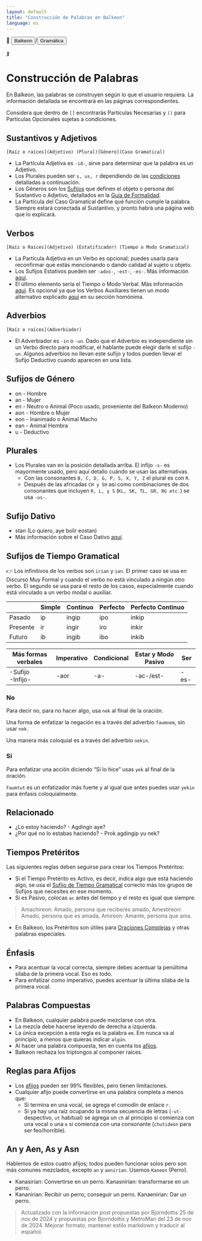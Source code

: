 ```yaml
---
layout: default
title: "Construcción de Palabras en Balkeon"
language: es
---
```


📂 <button class="button-16" role="button" onclick="location.href='../../index'">Balkeon</button>/<button class="button-16" role="button" onclick="location.href='../index'">Gramática</button>

<a name="top"></a>
<a class="top-link hide" href="#top">⏫️</a>

# Construcción de Palabras

En Balkeon, las palabras se construyen según lo que el usuario requiera. La información detallada se encontrará en las páginas correspondientes.

Considera que dentro de `[]` encontrarás Partículas Necesarias y `()` para Partículas Opcionales sujetas a condiciones.

## Sustantivos y Adjetivos

`[Raíz o raíces](Adjetivo) (Plural)[Género](Caso Gramatical)`

- La Partícula Adjetiva es `-id-`, sirve para determinar que la palabra es un Adjetivo.
- Los Plurales pueden ser `s, us, r` dependiendo de las [condiciones](#plurales) detalladas a continuación.
- Los Géneros son los [Sufijos](#sufijos-de-género) que definen el objeto o persona del Sustantivo o Adjetivo, detallados en la [Guía de Formalidad](../formalityguide).
- La Partícula del Caso Gramatical define qué función cumple la palabra. Siempre estará conectada al Sustantivo, y pronto habrá una página web que lo explicará.

## Verbos

`[Raíz o Raíces](Adjetivo) (Estatificador) (Tiempo o Modo Gramatical)`

- La Partícula Adjetiva en un Verbo es opcional; puedes usarla para reconfirmar que estás mencionando o dando calidad al sujeto u objeto.
- Los Sufijos Estativos pueden ser `-ados-`, `-est-`, `-es-`. Más información [aquí](#sufijos-de-tiempo-gramatical).
- El último elemento sería el Tiempo o Modo Verbal. Más información [aquí](#sufijos-de-tiempo-gramatical). Es opcional ya que los Verbos Auxiliares tienen un modo alternativo explicado [aquí](../sentences/#auxiliary-verbs) en su sección homónima.

## Adverbios

`[Raíz o raíces](Adverbiador)`

- El Adverbiador es `-in` o `-un`. Dado que el Adverbio es independiente sin un Verbo directo para modificar, el hablante puede elegir darle el sufijo `-un`. Algunos adverbios no llevan este sufijo y todos pueden llevar el Sufijo Deductivo cuando aparecen en una lista.

## Sufijos de Género

- on - Hombre
- an - Mujer
- en - Neutro o Animal (Poco usado, proveniente del Balkeon Moderno)
- aon - Hombre o Mujer
- eon - Inanimado o Animal Macho
- ean - Animal Hembra
- u - Deductivo

## Plurales

- Los Plurales van en la posición detallada arriba. El infijo `-s-` es mayormente usado, pero aquí detallo cuándo se usan las alternativas.
  - Con las consonantes `B, C, D, G, P, S, X, Y, Z` el plural es con `R`.
  - Después de las africadas `CH y SH` así como combinaciones de dos consonantes que incluyen `R, L, y S` (`KL, SK, TL, GR, RG etc.`) se usa `-us-`.

## Sufijo Dativo

- stan (Lo quiero, aye bolir eostan)
- Más información sobre el Caso Dativo [aquí](../cases).

## Sufijos de Tiempo Gramatical

👉 Los infinitivos de los verbos son `irian` y `ian`. El primer caso se usa en Discurso Muy Formal y cuando el verbo no está vinculado a ningún otro verbo. El segundo se usa para el resto de los casos, especialmente cuando está vinculado a un verbo modal o auxiliar.

<div class="table-wrapper" markdown="block">

| | Simple | Continuo | Perfecto | Perfecto Continuo |
| -------- | ------ | -------- | ------- | ----------------- |
| Pasado | ip | ingip | ipo | inkip |
| Presente | ir | ingir | iro | inkir |
| Futuro | ib | ingib | ibo | inkib |

| Más formas verbales | Imperativo | Condicional | Estar y Modo Pasivo | Ser |
| --------------------- | --------- | ----------- | ------------------- | ----- |
| -Sufijo<br /> -Infijo- | -aor | -a- | -ac-/est- | -es- |

</div>

### No

Para decir no, para no hacer algo, usa `nek` al final de la oración.

Una forma de enfatizar la negación es a través del adverbio `faumnem`, sin usar `nek`.

Una manera más coloquial es a través del adverbio `nekin`.

### Sí

Para enfatizar una acción diciendo “Sí lo hice” usas `yek` al final de la oración.

`Faumtut` es un enfatizador más fuerte y al igual que antes puedes usar `yekin` para énfasis coloquialmente.

## Relacionado

- ¿Lo estoy haciendo? - Agdingir aye?
- ¿Por qué no lo estabas haciendo? - Prok agdingip yu nek?

## Tiempos Pretéritos

Las siguientes reglas deben seguirse para crear los Tiempos Pretéritos:

- Si el Tiempo Pretérito es Activo, es decir, indica algo que está haciendo algo, se usa el [Sufijo de Tiempo Gramatical](#sufijos-de-tiempo-gramatical) correcto más los grupos de Sufijos que necesites en ese momento.
- Si es Pasivo, colocas `ac` antes del tiempo y el resto es igual que siempre.

> Amachireon: Amado, persona que recibe/es amado, Amestireon: Amado, persona que es amada, Amireon: Amante, persona que ama. 

- En Balkeon, los Pretéritos son útiles para [Oraciones Complejas](../complexsentences) y otras palabras especiales.

## Énfasis

- Para acentuar la vocal correcta, siempre debes acentuar la penúltima sílaba de la primera vocal. Eso es todo.
- Para enfatizar como imperativo, puedes acentuar la última sílaba de la primera vocal.

## Palabras Compuestas

- En Balkeon, cualquier palabra puede mezclarse con otra.
- La mezcla debe hacerse leyendo de derecha a izquierda.
- La única excepción a esta regla es la palabra `em`. Em nunca va al principio, a menos que quieras indicar `algún`.
- Al hacer una palabra compuesta, ten en cuenta los [afijos](.././affixes).
- Balkeon rechaza los triptongos al componer raíces.

## Reglas para Afijos

- Los [afijos](.././affixes) pueden ser 99% flexibles, pero tienen limitaciones.
- Cualquier afijo puede convertirse en una palabra completa a menos que:
  - Si termina en una vocal, se agrega el comodín de enlace `r`.
  - Si ya hay una raíz ocupando la misma secuencia de letras (`-ut-` despectivo, `ut` habitual) se agrega un `ch` al principio si comienza con una vocal o una `e` si comienza con una consonante (`chutideon` para ser feo/horrible).

## An y Aen, As y Asn

Hablemos de estos cuatro afijos; todos pueden funcionar solos pero son más comunes mezclados, excepto `an` y `aenirian`. Usemos `Kaneon` (Perro).

- Kanasirian: Convertirse en un perro. Kanasnirian: transformarse en un perro.
- Kananirian: Recibir un perro, conseguir un perro. Kanaenirian: Dar un perro.

> Actualizado con la Información post propuestas por Bjorndottis 25 de nov de 2024 y propuestas por Bjorndottis y MetroMan del 23 de nov de 2024. Mejorar formato, mantener estilo markdown y traducir al español.
